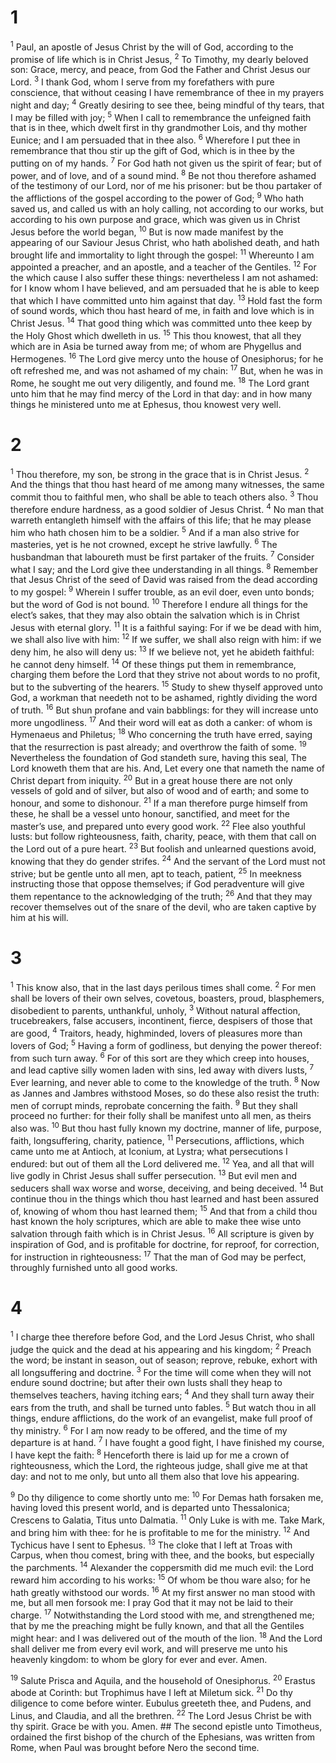 # 1 
<sup class='bibleverse'>1</sup> Paul, an apostle of Jesus Christ by the will of God, according to the promise of life which is in Christ Jesus, <sup class='bibleverse'>2</sup> To Timothy, my dearly beloved son: Grace, mercy, and peace, from God the Father and Christ Jesus our Lord. <sup class='bibleverse'>3</sup> I thank God, whom I serve from my forefathers with pure conscience, that without ceasing I have remembrance of thee in my prayers night and day; <sup class='bibleverse'>4</sup> Greatly desiring to see thee, being mindful of thy tears, that I may be filled with joy; <sup class='bibleverse'>5</sup> When I call to remembrance the unfeigned faith that is in thee, which dwelt first in thy grandmother Lois, and thy mother Eunice; and I am persuaded that in thee also. <sup class='bibleverse'>6</sup> Wherefore I put thee in remembrance that thou stir up the gift of God, which is in thee by the putting on of my hands. <sup class='bibleverse'>7</sup> For God hath not given us the spirit of fear; but of power, and of love, and of a sound mind. <sup class='bibleverse'>8</sup> Be not thou therefore ashamed of the testimony of our Lord, nor of me his prisoner: but be thou partaker of the afflictions of the gospel according to the power of God; <sup class='bibleverse'>9</sup> Who hath saved us, and called us with an holy calling, not according to our works, but according to his own purpose and grace, which was given us in Christ Jesus before the world began, <sup class='bibleverse'>10</sup> But is now made manifest by the appearing of our Saviour Jesus Christ, who hath abolished death, and hath brought life and immortality to light through the gospel: <sup class='bibleverse'>11</sup> Whereunto I am appointed a preacher, and an apostle, and a teacher of the Gentiles. <sup class='bibleverse'>12</sup> For the which cause I also suffer these things: nevertheless I am not ashamed: for I know whom I have believed, and am persuaded that he is able to keep that which I have committed unto him against that day. <sup class='bibleverse'>13</sup> Hold fast the form of sound words, which thou hast heard of me, in faith and love which is in Christ Jesus. <sup class='bibleverse'>14</sup> That good thing which was committed unto thee keep by the Holy Ghost which dwelleth in us. <sup class='bibleverse'>15</sup> This thou knowest, that all they which are in Asia be turned away from me; of whom are Phygellus and Hermogenes. <sup class='bibleverse'>16</sup> The Lord give mercy unto the house of Onesiphorus; for he oft refreshed me, and was not ashamed of my chain: <sup class='bibleverse'>17</sup> But, when he was in Rome, he sought me out very diligently, and found me. <sup class='bibleverse'>18</sup> The Lord grant unto him that he may find mercy of the Lord in that day: and in how many things he ministered unto me at Ephesus, thou knowest very well. 

# 2 
<sup class='bibleverse'>1</sup> Thou therefore, my son, be strong in the grace that is in Christ Jesus. <sup class='bibleverse'>2</sup> And the things that thou hast heard of me among many witnesses, the same commit thou to faithful men, who shall be able to teach others also. <sup class='bibleverse'>3</sup> Thou therefore endure hardness, as a good soldier of Jesus Christ. <sup class='bibleverse'>4</sup> No man that warreth entangleth himself with the affairs of this life; that he may please him who hath chosen him to be a soldier. <sup class='bibleverse'>5</sup> And if a man also strive for masteries, yet is he not crowned, except he strive lawfully. <sup class='bibleverse'>6</sup> The husbandman that laboureth must be first partaker of the fruits. <sup class='bibleverse'>7</sup> Consider what I say; and the Lord give thee understanding in all things. <sup class='bibleverse'>8</sup> Remember that Jesus Christ of the seed of David was raised from the dead according to my gospel: <sup class='bibleverse'>9</sup> Wherein I suffer trouble, as an evil doer, even unto bonds; but the word of God is not bound. <sup class='bibleverse'>10</sup> Therefore I endure all things for the elect’s sakes, that they may also obtain the salvation which is in Christ Jesus with eternal glory. <sup class='bibleverse'>11</sup> It is a faithful saying: For if we be dead with him, we shall also live with him: <sup class='bibleverse'>12</sup> If we suffer, we shall also reign with him: if we deny him, he also will deny us: <sup class='bibleverse'>13</sup> If we believe not, yet he abideth faithful: he cannot deny himself. <sup class='bibleverse'>14</sup> Of these things put them in remembrance, charging them before the Lord that they strive not about words to no profit, but to the subverting of the hearers. <sup class='bibleverse'>15</sup> Study to shew thyself approved unto God, a workman that needeth not to be ashamed, rightly dividing the word of truth. <sup class='bibleverse'>16</sup> But shun profane and vain babblings: for they will increase unto more ungodliness. <sup class='bibleverse'>17</sup> And their word will eat as doth a canker: of whom is Hymenaeus and Philetus; <sup class='bibleverse'>18</sup> Who concerning the truth have erred, saying that the resurrection is past already; and overthrow the faith of some. <sup class='bibleverse'>19</sup> Nevertheless the foundation of God standeth sure, having this seal, The Lord knoweth them that are his. And, Let every one that nameth the name of Christ depart from iniquity. <sup class='bibleverse'>20</sup> But in a great house there are not only vessels of gold and of silver, but also of wood and of earth; and some to honour, and some to dishonour. <sup class='bibleverse'>21</sup> If a man therefore purge himself from these, he shall be a vessel unto honour, sanctified, and meet for the master’s use, and prepared unto every good work. <sup class='bibleverse'>22</sup> Flee also youthful lusts: but follow righteousness, faith, charity, peace, with them that call on the Lord out of a pure heart. <sup class='bibleverse'>23</sup> But foolish and unlearned questions avoid, knowing that they do gender strifes. <sup class='bibleverse'>24</sup> And the servant of the Lord must not strive; but be gentle unto all men, apt to teach, patient, <sup class='bibleverse'>25</sup> In meekness instructing those that oppose themselves; if God peradventure will give them repentance to the acknowledging of the truth; <sup class='bibleverse'>26</sup> And that they may recover themselves out of the snare of the devil, who are taken captive by him at his will. 

# 3 
<sup class='bibleverse'>1</sup> This know also, that in the last days perilous times shall come. <sup class='bibleverse'>2</sup> For men shall be lovers of their own selves, covetous, boasters, proud, blasphemers, disobedient to parents, unthankful, unholy, <sup class='bibleverse'>3</sup> Without natural affection, trucebreakers, false accusers, incontinent, fierce, despisers of those that are good, <sup class='bibleverse'>4</sup> Traitors, heady, highminded, lovers of pleasures more than lovers of God; <sup class='bibleverse'>5</sup> Having a form of godliness, but denying the power thereof: from such turn away. <sup class='bibleverse'>6</sup> For of this sort are they which creep into houses, and lead captive silly women laden with sins, led away with divers lusts, <sup class='bibleverse'>7</sup> Ever learning, and never able to come to the knowledge of the truth. <sup class='bibleverse'>8</sup> Now as Jannes and Jambres withstood Moses, so do these also resist the truth: men of corrupt minds, reprobate concerning the faith. <sup class='bibleverse'>9</sup> But they shall proceed no further: for their folly shall be manifest unto all men, as theirs also was. <sup class='bibleverse'>10</sup> But thou hast fully known my doctrine, manner of life, purpose, faith, longsuffering, charity, patience, <sup class='bibleverse'>11</sup> Persecutions, afflictions, which came unto me at Antioch, at Iconium, at Lystra; what persecutions I endured: but out of them all the Lord delivered me. <sup class='bibleverse'>12</sup> Yea, and all that will live godly in Christ Jesus shall suffer persecution. <sup class='bibleverse'>13</sup> But evil men and seducers shall wax worse and worse, deceiving, and being deceived. <sup class='bibleverse'>14</sup> But continue thou in the things which thou hast learned and hast been assured of, knowing of whom thou hast learned them; <sup class='bibleverse'>15</sup> And that from a child thou hast known the holy scriptures, which are able to make thee wise unto salvation through faith which is in Christ Jesus. <sup class='bibleverse'>16</sup> All scripture is given by inspiration of God, and is profitable for doctrine, for reproof, for correction, for instruction in righteousness: <sup class='bibleverse'>17</sup> That the man of God may be perfect, throughly furnished unto all good works. 

# 4 
<sup class='bibleverse'>1</sup> I charge thee therefore before God, and the Lord Jesus Christ, who shall judge the quick and the dead at his appearing and his kingdom; <sup class='bibleverse'>2</sup> Preach the word; be instant in season, out of season; reprove, rebuke, exhort with all longsuffering and doctrine. <sup class='bibleverse'>3</sup> For the time will come when they will not endure sound doctrine; but after their own lusts shall they heap to themselves teachers, having itching ears; <sup class='bibleverse'>4</sup> And they shall turn away their ears from the truth, and shall be turned unto fables. <sup class='bibleverse'>5</sup> But watch thou in all things, endure afflictions, do the work of an evangelist, make full proof of thy ministry. <sup class='bibleverse'>6</sup> For I am now ready to be offered, and the time of my departure is at hand. <sup class='bibleverse'>7</sup> I have fought a good fight, I have finished my course, I have kept the faith: <sup class='bibleverse'>8</sup> Henceforth there is laid up for me a crown of righteousness, which the Lord, the righteous judge, shall give me at that day: and not to me only, but unto all them also that love his appearing. 

<sup class='bibleverse'>9</sup> Do thy diligence to come shortly unto me: <sup class='bibleverse'>10</sup> For Demas hath forsaken me, having loved this present world, and is departed unto Thessalonica; Crescens to Galatia, Titus unto Dalmatia. <sup class='bibleverse'>11</sup> Only Luke is with me. Take Mark, and bring him with thee: for he is profitable to me for the ministry. <sup class='bibleverse'>12</sup> And Tychicus have I sent to Ephesus. <sup class='bibleverse'>13</sup> The cloke that I left at Troas with Carpus, when thou comest, bring with thee, and the books, but especially the parchments. <sup class='bibleverse'>14</sup> Alexander the coppersmith did me much evil: the Lord reward him according to his works: <sup class='bibleverse'>15</sup> Of whom be thou ware also; for he hath greatly withstood our words. <sup class='bibleverse'>16</sup> At my first answer no man stood with me, but all men forsook me: I pray God that it may not be laid to their charge. <sup class='bibleverse'>17</sup> Notwithstanding the Lord stood with me, and strengthened me; that by me the preaching might be fully known, and that all the Gentiles might hear: and I was delivered out of the mouth of the lion. <sup class='bibleverse'>18</sup> And the Lord shall deliver me from every evil work, and will preserve me unto his heavenly kingdom: to whom be glory for ever and ever. Amen. 

<sup class='bibleverse'>19</sup> Salute Prisca and Aquila, and the household of Onesiphorus. <sup class='bibleverse'>20</sup> Erastus abode at Corinth: but Trophimus have I left at Miletum sick. <sup class='bibleverse'>21</sup> Do thy diligence to come before winter. Eubulus greeteth thee, and Pudens, and Linus, and Claudia, and all the brethren. <sup class='bibleverse'>22</sup> The Lord Jesus Christ be with thy spirit. Grace be with you. Amen. ## The second
epistle unto Timotheus, ordained the first bishop of the church of the Ephesians, was written from Rome, when Paul was brought before Nero the second time. 